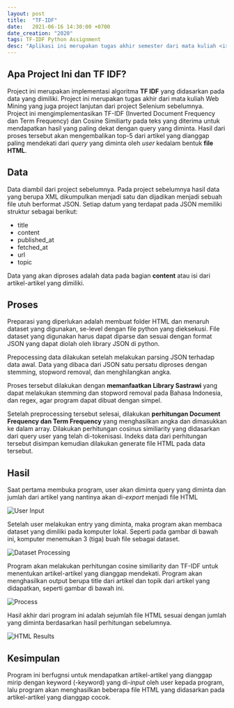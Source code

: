 ```yaml
---
layout: post
title:  "TF-IDF"
date:   2021-06-16 14:30:00 +0700
date_creation: "2020"
tags: TF-IDF Python Assignment
desc: "Aplikasi ini merupakan tugas akhir semester dari mata kuliah <i>Data Mining</i> yang mengimplementasikan algoritma TF-IDF dengan dataset berbasis teks."
---
```


## Apa Project Ini dan TF IDF?
Project ini merupakan implementasi algoritma **TF IDF** yang didasarkan pada data yang dimiliki. Project ini merupakan tugas akhir dari mata kuliah Web Mining yang juga project lanjutan dari project Selenium sebelumnya.  
Project ini mengimplementasikan TF-IDF (Inverted Document Frequency dan Term Frequency) dan Cosine Similiarty pada teks yang diterima untuk mendapatkan hasil yang paling dekat dengan query yang diminta. Hasil dari proses tersebut akan mengembalikan top-5 dari artikel yang dianggap paling mendekati dari *query* yang diminta oleh *user* kedalam bentuk **file HTML**. 

## Data
Data diambil dari project sebelumnya. Pada project sebelumnya hasil data yang berupa XML dikumpulkan menjadi satu dan dijadikan menjadi sebuah file utuh berformat JSON. Setiap datum yang terdapat pada JSON memiliki struktur sebagai berikut:
-   title
-   content
-   published_at
-   fetched_at
-   url
-   topic

Data yang akan diproses adalah data pada bagian **content** atau isi dari artikel-artikel yang dimiliki. 

## Proses

Preparasi yang diperlukan adalah membuat folder HTML dan menaruh dataset yang digunakan, se-level dengan file python yang dieksekusi. File dataset yang digunakan harus dapat diparse dan sesuai dengan format JSON yang dapat diolah oleh library JSON di python.

Prepocessing data dilakukan setelah melakukan parsing JSON terhadap data awal. Data yang dibaca dari JSON satu persatu diproses dengan stemming, stopword removal, dan menghilangkan angka. 

Proses tersebut dilakukan dengan **memanfaatkan Library Sastrawi** yang dapat melakukan stemming dan stopword removal pada Bahasa Indonesia, dan regex, agar program dapat dibuat dengan simpel. 

Setelah preprocessing tersebut selesai, dilakukan **perhitungan Document Frequency dan Term Frequency** yang menghasilkan angka dan dimasukkan ke dalam array. Dilakukan perhitungan cosinus similiarity yang didasarkan dari query user yang telah di-tokenisasi. Indeks data dari perhitungan tersebut disimpan kemudian dilakukan generate file HTML pada data tersebut.

## Hasil
Saat pertama membuka program, user akan diminta query yang diminta dan jumlah dari artikel yang nantinya akan di-*export* menjadi file HTML

<img  alt="User Input"  src="{{site.url}}/assets/tfidf-data-mining/user-input.jpg"  class="img-fluid">

Setelah user melakukan entry yang diminta, maka program akan membaca dataset yang dimiliki pada komputer lokal. Seperti pada gambar di bawah ini, komputer menemukan 3 (tiga) buah file sebagai dataset.

<img  alt="Dataset Processing"  src="{{site.url}}/assets/tfidf-data-mining/dataset-process.jpg"  class="img-fluid">

Program akan melakukan perhitungan cosine similiarity dan TF-IDF untuk menentukan artikel-artikel yang dianggap mendekati. Program akan menghasilkan output berupa title dari artikel dan topik dari artikel yang didapatkan, seperti gambar di bawah ini.

<img  alt="Process"  src="{{site.url}}/assets/tfidf-data-mining/result-process.jpg"  class="img-fluid">

Hasil akhir dari program ini adalah sejumlah file HTML sesuai dengan jumlah yang diminta berdasarkan hasil perhitungan sebelumnya. 

<img  alt="HTML Results"  src="{{site.url}}/assets/tfidf-data-mining/result.jpg"  class="img-fluid">

## Kesimpulan
Program ini berfugnsi untuk mendapatkan artikel-artikel yang dianggap mirip dengan keyword (-keyword) yang di-*input* oleh user kepada program, lalu program akan menghasilkan beberapa file HTML yang didasarkan pada artikel-artikel yang dianggap cocok. 